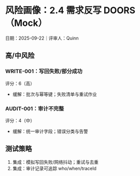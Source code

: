 # 风险画像：2.4 需求反写 DOORS（Mock）

日期：2025-09-22｜评审人：Quinn

## 高/中风险

### WRITE-001：写回失败/部分成功
评分：6（高）
- 缓解：批次与幂等键；失败清单与重试作业

### AUDIT-001：审计不完整
评分：4（中）
- 缓解：统一审计字段；错误分类与告警

## 测试策略

1. 集成：模拟写回失败/网络抖动；重试与去重
2. 集成：审计记录可追踪 who/when/traceId
